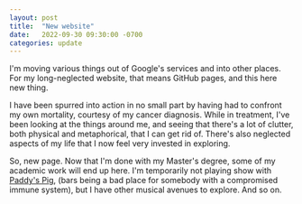 ```yaml
---
layout: post
title:  "New website"
date:   2022-09-30 09:30:00 -0700
categories: update
---
```

I'm moving various things out of Google's services and into other places. For my long-neglected website, that means GitHub pages, and this here
new thing. 

I have been spurred into action in no small part by having had to confront my own mortality, courtesy of my cancer diagnosis. While
in treatment, I've been looking at the things around me, and seeing that there's a lot of clutter, both physical and metaphorical, that I can
get rid of. There's also neglected aspects of my life that I now feel very invested in exploring.

So, new page. Now that I'm done with my Master's degree, some of my academic work will end up here. I'm temporarily not playing show with 
[Paddy's Pig](https://www.paddyspig.com), (bars being a bad place for somebody with a compromised immune system), but I have other musical
avenues to explore. And so on.
